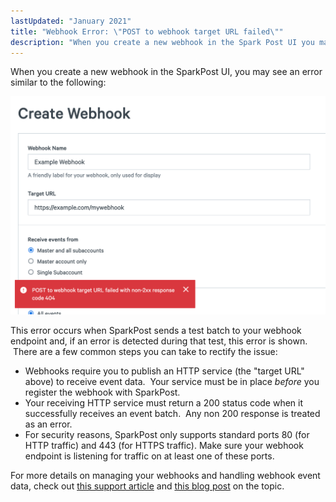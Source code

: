 ```yaml
---
lastUpdated: "January 2021"
title: "Webhook Error: \"POST to webhook target URL failed\""
description: "When you create a new webhook in the Spark Post UI you may see an error similar to the following This error occurs when Spark Post sends a test batch to your webhook endpoint and if an error is detected during that test this error is shown There are a..."
---
```


When you create a new webhook in the SparkPost UI, you may see an error similar to the following:

![](media/post-to-webhook-target-failed/webhook-failed.png)

This error occurs when SparkPost sends a test batch to your webhook endpoint and, if an error is detected during that test, this error is shown.  There are a few common steps you can take to rectify the issue:

* Webhooks require you to publish an HTTP service (the "target URL" above) to receive event data.  Your service must be in place *before* you register the webhook with SparkPost.
* Your receiving HTTP service must return a 200 status code when it successfully receives an event batch.  Any non 200 response is treated as an error.
* For security reasons, SparkPost only supports standard ports 80 (for HTTP traffic) and 443 (for HTTPS traffic). Make sure your webhook endpoint is listening for traffic on at least one of these ports.

For more details on managing your webhooks and handling webhook event data, check out [this support article](https://www.sparkpost.com/docs/tech-resources/managing-webhook-data/) and [this blog post](https://www.sparkpost.com/blog/webhooks-beyond-the-basics/) on the topic.
